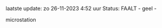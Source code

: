 laatste update: 
zo 26-11-2023  4:52   uur 
Status: FAALT - geel - 
<div class="service R">microstation</div>
